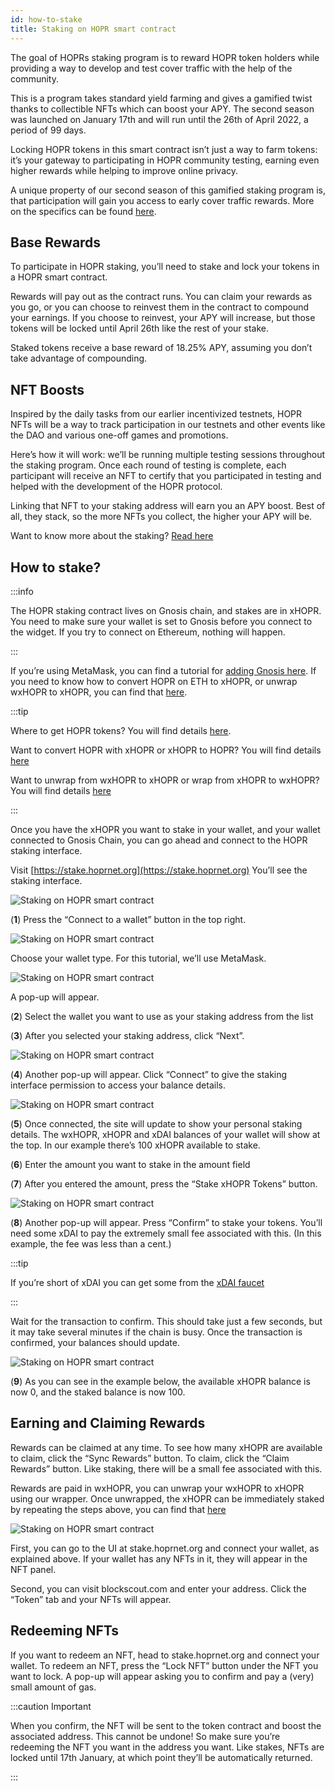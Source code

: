 ```yaml
---
id: how-to-stake
title: Staking on HOPR smart contract
---
```


The goal of HOPRs staking program is to reward HOPR token holders while providing a way to develop and test cover traffic with the help of the community.

This is a program takes standard yield farming and gives a gamified twist thanks to collectible NFTs which can boost your APY. The second season was launched on January 17th and will run until the 26th of April 2022, a period of 99 days.

Locking HOPR tokens in this smart contract isn’t just a way to farm tokens: it’s your gateway to participating in HOPR community testing, earning even higher rewards while helping to improve online privacy.

A unique property of our second season of this gamified staking program is, that participation will gain you access to early cover traffic rewards. More on the specifics can be found [here](https://medium.com/hoprnet/hopr-staking-2-0-6e79dbf66827).

## Base Rewards

To participate in HOPR staking, you’ll need to stake and lock your tokens in a HOPR smart contract.

Rewards will pay out as the contract runs. You can claim your rewards as you go, or you can choose to reinvest them in the contract to compound your earnings. If you choose to reinvest, your APY will increase, but those tokens will be locked until April 26th like the rest of your stake.

Staked tokens receive a base reward of 18.25% APY, assuming you don’t take advantage of compounding.

## NFT Boosts

Inspired by the daily tasks from our earlier incentivized testnets, HOPR NFTs will be a way to track participation in our testnets and other events like the DAO and various one-off games and promotions.

Here’s how it will work: we’ll be running multiple testing sessions throughout the staking program. Once each round of testing is complete, each participant will receive an NFT to certify that you participated in testing and helped with the development of the HOPR protocol.

Linking that NFT to your staking address will earn you an APY boost. Best of all, they stack, so the more NFTs you collect, the higher your APY will be.

Want to know more about the staking? [Read here](https://medium.com/hoprnet/hopr-staking-program-full-details-d0a4eb12d2c)

## How to stake?

:::info

The HOPR staking contract lives on Gnosis chain, and stakes are in xHOPR. You need to make sure your wallet is set to Gnosis before you connect to the widget. If you try to connect on Ethereum, nothing will happen.

:::

If you’re using MetaMask, you can find a tutorial for [adding Gnosis here](https://www.xdaichain.com/for-users/wallets/metamask/metamask-setup). If you need to know how to convert HOPR on ETH to xHOPR, or unwrap wxHOPR to xHOPR, you can find that [here](convert-hopr).

:::tip

Where to get HOPR tokens? You will find details [here](how-to-get-hopr).

Want to convert HOPR with xHOPR or xHOPR to HOPR? You will find details [here](convert-hopr)

Want to unwrap from wxHOPR to xHOPR or wrap from xHOPR to wxHOPR? You will find details [here](convert-hopr) 

:::

Once you have the xHOPR you want to stake in your wallet, and your wallet connected to Gnosis Chain, you can go ahead and connect to the HOPR staking interface.

Visit [https://stake.hoprnet.org](https://stake.hoprnet.org) You’ll see the staking interface.

![Staking on HOPR smart contract](/img/staking/staking-1.png)

(**1**) Press the “Connect to a wallet” button in the top right.

![Staking on HOPR smart contract](/img/staking/staking-2.png)

Choose your wallet type. For this tutorial, we’ll use MetaMask.

![Staking on HOPR smart contract](/img/staking/staking-3.png)

A pop-up will appear. 

(**2**) Select the wallet you want to use as your staking address from the list

(**3**) After you selected your staking address, click “Next”.

![Staking on HOPR smart contract](/img/staking/staking-4.png)

(**4**) Another pop-up will appear. Click “Connect” to give the staking interface permission to access your balance details.

![Staking on HOPR smart contract](/img/staking/staking-5.png)

(**5**) Once connected, the site will update to show your personal staking details. The wxHOPR, xHOPR and xDAI balances of your wallet will show at the top. In our example there’s 100 xHOPR available to stake.

(**6**) Enter the amount you want to stake in the amount field

(**7**) After you entered the amount, press the “Stake xHOPR Tokens” button.

![Staking on HOPR smart contract](/img/staking/staking-6.png)

(**8**) Another pop-up will appear. Press “Confirm” to stake your tokens. You’ll need some xDAI to pay the extremely small fee associated with this. (In this example, the fee was less than a cent.) 

:::tip

If you’re short of xDAI you can get some from the [xDAI faucet](https://xdai-faucet.top)

:::

Wait for the transaction to confirm. This should take just a few seconds, but it may take several minutes if the chain is busy. Once the transaction is confirmed, your balances should update.

![Staking on HOPR smart contract](/img/staking/staking-7.png)

(**9**) As you can see in the example below, the available xHOPR balance is now 0, and the staked balance is now 100.

## Earning and Claiming Rewards

Rewards can be claimed at any time. To see how many xHOPR are available to claim, click the “Sync Rewards” button. To claim, click the “Claim Rewards” button. Like staking, there will be a small fee associated with this.

Rewards are paid in wxHOPR, you can unwrap your wxHOPR to xHOPR using our wrapper. Once unwrapped, the xHOPR can be immediately staked by repeating the steps above, you can find that [here](convert-hopr)

![Staking on HOPR smart contract](/img/staking/staking-8.png)

First, you can go to the UI at stake.hoprnet.org and connect your wallet, as explained above. If your wallet has any NFTs in it, they will appear in the NFT panel.

Second, you can visit blockscout.com and enter your address. Click the “Token” tab and your NFTs will appear.

## Redeeming NFTs

If you want to redeem an NFT, head to stake.hoprnet.org and connect your wallet.
To redeem an NFT, press the “Lock NFT” button under the NFT you want to lock. A pop-up will appear asking you to confirm and pay a (very) small amount of gas.

:::caution Important

When you confirm, the NFT will be sent to the token contract and boost the associated address. This cannot be undone! So make sure you’re redeeming the NFT you want in the address you want. Like stakes, NFTs are locked until 17th January, at which point they’ll be automatically returned.

:::
